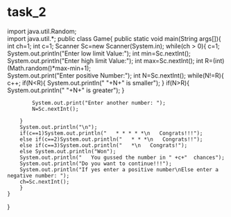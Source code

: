 # task_2
import java.util.Random;   
import java.util.*;
	public class Game{
	public static void main(String args[]){
		int ch=1;
		int c=1;
		Scanner Sc=new Scanner(System.in);
		while(ch > 0){
		c=1;
		System.out.println("Enter low limit Value:");
		int min=Sc.nextInt();
		System.out.println("Enter high limit Value:");
		int max=Sc.nextInt();
		int R=(int)(Math.random()*max-min+1);   
		System.out.print("Enter positive Number:");
		int N=Sc.nextInt();
		while(N!=R){
			c++;
			if(N<R){
				System.out.println("   "+N+"  is smaller");
			}
			if(N>R){
				System.out.println("   "+N+"  is greater");
			}
			
			System.out.print("Enter another number: ");
			N=Sc.nextInt();
			
		}
		System.out.println("\n");
		if(c==1)System.out.println("   * * * * *\n   Congrats!!!");
		else if(c==2)System.out.println("   * * *\n   Congrats!!");
		else if(c==3)System.out.println("   *\n   Congrats!");
		else System.out.println("Won");
		System.out.println("   You gussed the number in " +c+"  chances");
		System.out.println("Do you want to continue!!!");
		System.out.println("If yes enter a positive number\nElse enter a negative number: ");
		ch=Sc.nextInt();
		}
	}
}

